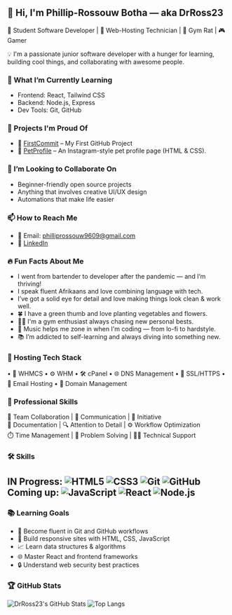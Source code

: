 
## 👋 Hi, I'm Phillip-Rossouw Botha — aka DrRoss23

🌱 Student Software Developer | 🚀 Web-Hosting Technician | 💪 Gym Rat | 🎮 Gamer

💡 I'm a passionate junior software developer with a hunger for learning, building cool things, and collaborating with awesome people.

### 🧠 What I’m Currently Learning
- Frontend: React, Tailwind CSS
- Backend: Node.js, Express
- Dev Tools: Git, GitHub

### 🚀 Projects I'm Proud Of
- 📱 [FirstCommit](https://github.com/DrRoss23/Module_02_PHIBOT25159_PTO2503_B_Phillip-Botha_SDF01_Chad-Bosch) – My First GitHub Project
- 📱 [PetProfile](https://github.com/DrRoss23/Module_06_PHIBOT25159_PTO2503_B_Phillip-Botha_SDF03_Chad-Bosch) – An Instagram-style pet profile page (HTML & CSS).


### 🌱 I’m Looking to Collaborate On
- Beginner-friendly open source projects
- Anything that involves creative UI/UX design
- Automations that make life easier

### 📫 How to Reach Me
- 📧 Email: philliprossouw9609@gmail.com
- 💼 [LinkedIn](https://www.linkedin.com/in/phillip-rossouw-botha/)

### 🔥 Fun Facts About Me
- I went from bartender to developer after the pandemic — and I’m thriving!
- I speak fluent Afrikaans and love combining language with tech.
- I’ve got a solid eye for detail and love making things look clean & work well.
- 🍀 I have a green thumb and love planting vegetables and flowers.
- 🏋️‍♂️ I'm a gym enthusiast always chasing new personal bests.
- 🎵 Music helps me zone in when I'm coding — from lo-fi to hardstyle.
- 📚 I’m addicted to self-learning and always diving into something new.

### 🧰 Hosting Tech Stack
• 💼 WHMCS • ⚙️ WHM • 🛠️ cPanel • 🌐 DNS Management • 🔐 SSL/HTTPS • 📧 Email Hosting • 🧾 Domain Management

### 💼 Professional Skills
🤝 Team Collaboration | 📢 Communication | 🚀 Initiative  
📁 Documentation | 🔍 Attention to Detail | ⚙️ Workflow Optimization  
⏱️ Time Management | 🧠 Problem Solving | 🧑‍💻 Technical Support

### 🛠️ Skills
IN Progress:
![HTML5](https://img.shields.io/badge/-HTML5-E34F26?style=flat&logo=html5&logoColor=white)
![CSS3](https://img.shields.io/badge/-CSS3-1572B6?style=flat&logo=css3)
![Git](https://img.shields.io/badge/-Git-F05032?style=flat&logo=git&logoColor=white)
![GitHub](https://img.shields.io/badge/-GitHub-181717?style=flat&logo=github)
Coming up:
![JavaScript](https://img.shields.io/badge/-JavaScript-F7DF1E?style=flat&logo=javascript&logoColor=black)
![React](https://img.shields.io/badge/-React-61DAFB?style=flat&logo=react&logoColor=black)
![Node.js](https://img.shields.io/badge/-Node.js-339933?style=flat&logo=node.js&logoColor=white)
---

### 📚 Learning Goals
- 🚀 Become fluent in Git and GitHub workflows
- 🎨 Build responsive sites with HTML, CSS, JavaScript
- 📈 Learn data structures & algorithms
- 🌐 Master React and frontend frameworks
- 🔒 Understand web security best practices

### 🏆 GitHub Stats
![DrRoss23's GitHub Stats](https://github-readme-stats.vercel.app/api?username=DrRoss23&show_icons=true&theme=radical)
![Top Langs](https://github-readme-stats.vercel.app/api/top-langs/?username=DrRoss23&layout=compact&theme=radical)
